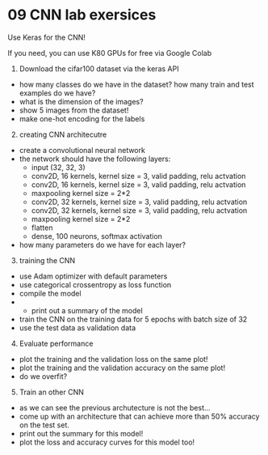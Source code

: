 # 09 CNN lab exersices

Use Keras for the CNN!


If you need, you can use K80 GPUs for free via Google Colab

1. Download the cifar100 dataset via the keras API
- how many classes do we have in the dataset? how many train and test examples do we have?
- what is the dimension of the images?
- show 5 images from the dataset!
- make one-hot encoding for the labels

2. creating CNN architecutre
- create a convolutional neural network
- the network should have the following layers:
  - input (32, 32, 3)
  - conv2D, 16 kernels, kernel size = 3, valid padding, relu actvation
  - conv2D, 16 kernels, kernel size = 3, valid padding, relu actvation
  - maxpooling kernel size = 2*2
  - conv2D, 32 kernels, kernel size = 3, valid padding, relu actvation
  - conv2D, 32 kernels, kernel size = 3, valid padding, relu actvation
  - maxpooling kernel size = 2*2
  - flatten
  - dense, 100 neurons, softmax activation
 - how many parameters do we have for each layer?
 
3. training the CNN
- use Adam optimizer with default parameters
- use categorical crossentropy as loss function
- compile the model
- - print out a summary of the model
- train the CNN on the training data for 5 epochs with batch size of 32
- use the test data as validation data

4. Evaluate performance
- plot the training and the validation loss on the same plot!
- plot the training and the validation accuracy on the same plot!
- do we overfit?

5. Train an other CNN
- as we can see the previous archutecture is not the best...
- come up with an architecture that can achieve more than 50% accuracy on the test set.
- print out the summary for this model!
- plot the loss and accuracy curves for this model too!
